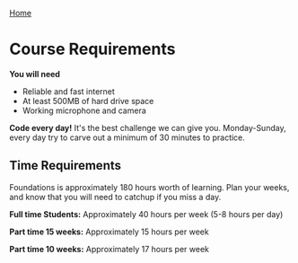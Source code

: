 [Home](README.md)

# Course Requirements

__You will need__
- Reliable and fast internet
- At least 500MB of hard drive space
- Working microphone and camera

__Code every day!__ It's the best challenge we can give you. Monday-Sunday, every day try to carve out a minimum of 30 minutes to practice.

## Time Requirements
Foundations is approximately 180 hours worth of learning. Plan your weeks, and know that you will need to catchup if you miss a day.

__Full time Students:__ Approximately 40 hours per week (5-8 hours per day)

__Part time 15 weeks:__ Approximately 15 hours per week

__Part time 10 weeks:__ Approximately 17 hours per week


